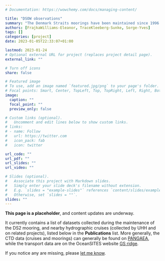 ```yaml
---
# Documentation: https://wowchemy.com/docs/managing-content/

title: "DSOW observations"
summary: "The Denmark Straits moorings have been maintained since 1996 by the Universität of Hamburg and Iceland."
authors: [FrajkaWilliams-Eleanor, TraceKleeberg-Sunke, Sorge-Yves]
tags: []
categories: [project]
date: 2023-01-05T22:33:07+01:00

lastmod: 2023-01-24
# Optional external URL for project (replaces project detail page).
external_link: ""

# Turn off icons
share: false

# Featured image
# To use, add an image named `featured.jpg/png` to your page's folder.
# Focal points: Smart, Center, TopLeft, Top, TopRight, Left, Right, BottomLeft, Bottom, BottomRight.
image:
  caption: ""
  focal_point: ""
  preview_only: false

# Custom links (optional).
#   Uncomment and edit lines below to show custom links.
# links:
# - name: Follow
#   url: https://twitter.com
#   icon_pack: fab
#   icon: twitter

url_code: ""
url_pdf: ""
url_slides: ""
url_video: ""

# Slides (optional).
#   Associate this project with Markdown slides.
#   Simply enter your slide deck's filename without extension.
#   E.g. `slides = "example-slides"` references `content/slides/example-slides.md`.
#   Otherwise, set `slides = ""`.
slides: ""
---
```


**This page is a placeholder**, and content updates are underway.

It currently contains a list of datasets collected during the maintenance of the DS2 mooring, and nearby hydrographic cruises (collected by UHH and on related projects), listed below in the **Publications** list. More generally, the CTD data (cruises and moorings) can generally be found on [PANGAEA](pangaea.de), while the transport data are on the OceanSITES website [GS ridge](http://www.oceansites.org/tma/gsr.html).  

If you notice any are missing, please [let me know](mailto:eleanor.frajka@uni-hamburg.de).


